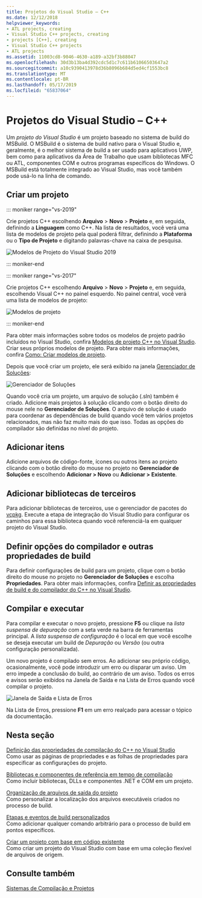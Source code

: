 ```yaml
---
title: Projetos do Visual Studio – C++
ms.date: 12/12/2018
helpviewer_keywords:
- ATL projects, creating
- Visual Studio C++ projects, creating
- projects [C++], creating
- Visual Studio C++ projects
- ATL projects
ms.assetid: 11003cd8-9046-4630-a189-a32bf3b88047
ms.openlocfilehash: 30d3b13ba4d392cdc5d1c7c611b61066503647a2
ms.sourcegitcommit: a10c9390413978d36b8096b684d5ed4cf1553bc8
ms.translationtype: MT
ms.contentlocale: pt-BR
ms.lasthandoff: 05/17/2019
ms.locfileid: "65837064"
---
```

# <a name="visual-studio-projects---c"></a>Projetos do Visual Studio – C++

Um *projeto do Visual Studio* é um projeto baseado no sistema de build do MSBuild. O MSBuild é o sistema de build nativo para o Visual Studio e, geralmente, é o melhor sistema de build a ser usado para aplicativos UWP, bem como para aplicativos da Área de Trabalho que usam bibliotecas MFC ou ATL, componentes COM e outros programas específicos do Windows. O MSBuild está totalmente integrado ao Visual Studio, mas você também pode usá-lo na linha de comando. 

## <a name="create-a-project"></a>Criar um projeto

::: moniker range="vs-2019"

Crie projetos C++ escolhendo **Arquivo** > **Novo** > **Projeto** e, em seguida, definindo a **Linguagem** como C++. Na lista de resultados, você verá uma lista de modelos de projeto pela qual poderá filtrar, definindo a **Plataforma** ou o **Tipo de Projeto** e digitando palavras-chave na caixa de pesquisa. 

   ![Modelos de Projeto do Visual Studio 2019](../build/media/vs2019-choose-console-app.png "Caixa de diálogo Novo Projeto do Visual Studio 2019")

::: moniker-end

::: moniker range="vs-2017"

Crie projetos C++ escolhendo **Arquivo** > **Novo** > **Projeto** e, em seguida, escolhendo Visual C++ no painel esquerdo. No painel central, você verá uma lista de modelos de projeto:

   ![Modelos de projeto](../overview/media/vs2017-new-project.png "Caixa de diálogo \"Novo projeto\" do Visual Studio 2017")

::: moniker-end

Para obter mais informações sobre todos os modelos de projeto padrão incluídos no Visual Studio, confira [Modelos de projeto C++ no Visual Studio](reference/visual-cpp-project-types.md). Criar seus próprios modelos de projeto. Para obter mais informações, confira [Como: Criar modelos de projeto](/visualstudio/ide/how-to-create-project-templates).

Depois que você criar um projeto, ele será exibido na janela [Gerenciador de Soluções](/visualstudio/ide/solutions-and-projects-in-visual-studio):

   ![Gerenciador de Soluções](media/mathlibrary-solution-explorer-153.png)

Quando você cria um projeto, um arquivo de solução (.sln) também é criado. Adicione mais projetos à solução clicando com o botão direito do mouse nele no **Gerenciador de Soluções**. O arquivo de solução é usado para coordenar as dependências de build quando você tem vários projetos relacionados, mas não faz muito mais do que isso. Todas as opções do compilador são definidas no nível do projeto.

## <a name="add-items"></a>Adicionar itens

Adicione arquivos de código-fonte, ícones ou outros itens ao projeto clicando com o botão direito do mouse no projeto no **Gerenciador de Soluções** e escolhendo **Adicionar > Novo** ou **Adicionar > Existente**.

## <a name="add-third-party-libraries"></a>Adicionar bibliotecas de terceiros

Para adicionar bibliotecas de terceiros, use o gerenciador de pacotes do [vcpkg](vcpkg.md). Execute a etapa de integração do Visual Studio para configurar os caminhos para essa biblioteca quando você referenciá-la em qualquer projeto do Visual Studio. 

## <a name="set-compiler-options-and-other-build-properties"></a>Definir opções do compilador e outras propriedades de build

Para definir configurações de build para um projeto, clique com o botão direito do mouse no projeto no **Gerenciador de Soluções** e escolha **Propriedades**. Para obter mais informações, confira [Definir as propriedades de build e do compilador do C++ no Visual Studio](working-with-project-properties.md).

## <a name="compile-and-run"></a>Compilar e executar

Para compilar e executar o novo projeto, pressione **F5** ou clique na *lista suspensa de depuração* com a seta verde na barra de ferramentas principal. A *lista suspensa de configuração* é o local em que você escolhe se deseja executar um build de *Depuração* ou *Versão* (ou outra configuração personalizada).

Um novo projeto é compilado sem erros. Ao adicionar seu próprio código, ocasionalmente, você pode introduzir um erro ou disparar um aviso. Um erro impede a conclusão do build, ao contrário de um aviso. Todos os erros e avisos serão exibidos na Janela de Saída e na Lista de Erros quando você compilar o projeto. 

   ![Janela de Saída e Lista de Erros](../overview/media/vs2017-output-error-list.png)

Na Lista de Erros, pressione **F1** em um erro realçado para acessar o tópico da documentação.

## <a name="in-this-section"></a>Nesta seção

[Definição das propriedades de compilação do C++ no Visual Studio](working-with-project-properties.md)<br/>
Como usar as páginas de propriedades e as folhas de propriedades para especificar as configurações do projeto.

[Bibliotecas e componentes de referência em tempo de compilação](adding-references-in-visual-cpp-projects.md)<br/>
Como incluir bibliotecas, DLLs e componentes .NET e COM em um projeto.
 
[Organização de arquivos de saída do projeto](how-to-organize-project-output-files-for-builds.md)<br/>
Como personalizar a localização dos arquivos executáveis criados no processo de build.

[Etapas e eventos de build personalizados](understanding-custom-build-steps-and-build-events.md)<br/>
Como adicionar qualquer comando arbitrário para o processo de build em pontos específicos.

[Criar um projeto com base em código existente](how-to-create-a-cpp-project-from-existing-code.md)<br/>
Como criar um projeto do Visual Studio com base em uma coleção flexível de arquivos de origem.

## <a name="see-also"></a>Consulte também

[Sistemas de Compilação e Projetos](projects-and-build-systems-cpp.md)<br>
